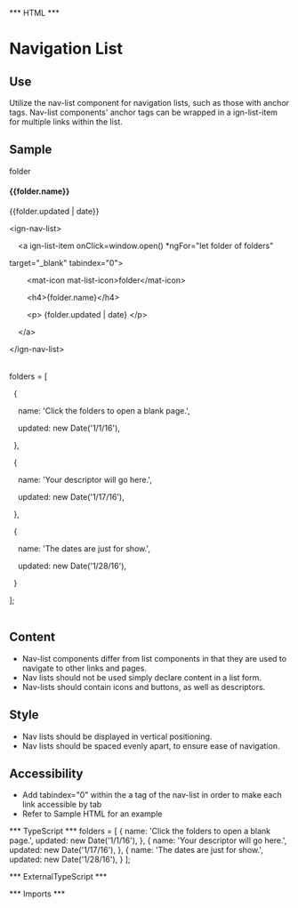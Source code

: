 *** HTML ***
# Navigation List

## Use
Utilize the nav-list component for navigation lists, such as those with anchor tags. Nav-list components'
    anchor tags can be wrapped in a ign-list-item for multiple links within the list.

## Sample

<mat-tab-group>
    <mat-tab label="Component Sample">
        <div class="tab-height">
            <ign-nav-list>
                <a ign-list-item onClick=window.open() *ngFor="let folder of folders" target="_blank" tabindex="0">
                    <mat-icon mat-list-icon>folder</mat-icon>
                    <h4>{{folder.name}}</h4>
                    <p> {{folder.updated | date}} </p>
                </a>
            </ign-nav-list>
        </div></mat-tab>
    <mat-tab label="HTML"><div class="tab-height">
        <table style="width:100%">
            <p> &lt;ign-nav-list&gt;</p>
            <p> &nbsp;&nbsp;&nbsp;&nbsp;&lt;a ign-list-item onClick&#61;window&#46;open&#40;&#41; &#42;ngFor&#61;"let folder of folders"</p>
            <p>     target="_blank" tabindex="0"&gt;</p>
            <p> &nbsp;&nbsp;&nbsp;&nbsp;&nbsp;&nbsp;&nbsp;&nbsp;&lt;mat-icon mat-list-icon&gt;folder&lt;/mat-icon&gt;</p>
            <p> &nbsp;&nbsp;&nbsp;&nbsp;&nbsp;&nbsp;&nbsp;&nbsp;&lt;h4&gt;&#123;folder&#46;name&#125;&lt;/h4&gt;</p>
            <p>&nbsp;&nbsp;&nbsp;&nbsp;&nbsp;&nbsp;&nbsp;&nbsp;&lt;p&gt; &#123;folder&#46;updated &#124; date&#125; &lt;/p&gt;</p>
            <p>&nbsp;&nbsp;&nbsp;&nbsp;&lt;/a&gt;</p>
            <p> &lt;/ign-nav-list&gt;</p>
        </table>
    </div></mat-tab>
    <mat-tab label="TS"><div class="tab-height">
        <table style="width:100%">
            <p>folders = [</p>
            <p>&nbsp;&nbsp;&#123;</p>
            <p> &nbsp;&nbsp;&nbsp;&nbsp;name: 'Click the folders to open a blank page.',</p>
            <p> &nbsp;&nbsp;&nbsp;&nbsp;updated: new Date('1/1/16'), </p>
            <p> &nbsp;&nbsp;&#125;,</p>
            <p> &nbsp;&nbsp;&#123;</p>
            <p>&nbsp;&nbsp;&nbsp;&nbsp;name: 'Your descriptor will go here.',</p>
            <p> &nbsp;&nbsp;&nbsp;&nbsp;updated: new Date('1/17/16'),</p>
            <p> &nbsp;&nbsp;&#125;,</p>
            <p>&nbsp;&nbsp;&#123;</p>
            <p> &nbsp;&nbsp;&nbsp;&nbsp;name: 'The dates are just for show.',</p>
            <p>&nbsp;&nbsp;&nbsp;&nbsp;updated: new Date('1/28/16'),</p>
            <p>&nbsp;&nbsp;&#125;</p>
            <p>];</p>
        </table>
    </div></mat-tab>
</mat-tab-group>

## Content

* Nav-list components differ from list components in that they are used to navigate to other links and pages.
* Nav lists should not be used simply declare content in a list form.
* Nav-lists should contain icons and buttons, as well as descriptors.

## Style

* Nav lists should be displayed in vertical positioning.
* Nav lists should be spaced evenly apart, to ensure ease of navigation.

## Accessibility

* Add tabindex="0" within the a tag of the nav-list in order to make each link accessible by tab
* Refer to Sample HTML for an example

*** TypeScript *** 
folders = [
        {
            name: 'Click the folders to open a blank page.',
            updated: new Date('1/1/16'),
        },
        {
            name: 'Your descriptor will go here.',
            updated: new Date('1/17/16'),
        },
        {
            name: 'The dates are just for show.',
            updated: new Date('1/28/16'),
        }
    ];

*** ExternalTypeScript ***

*** Imports ***
